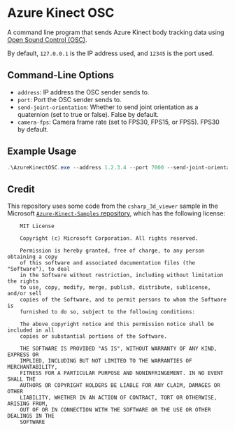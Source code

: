 # Azure Kinect OSC
A command line program that sends Azure Kinect body tracking data using [Open Sound Control (OSC)](https://ccrma.stanford.edu/groups/osc/index.html).

By default, `127.0.0.1` is the IP address used, and `12345` is the port used.

## Command-Line Options
- `address`: IP address the OSC sender sends to.
- `port`: Port the OSC sender sends to.
- `send-joint-orientation`: Whether to send joint orientation as a quaternion (set to true or false). False by default.
- `camera-fps`: Camera frame rate (set to FPS30, FPS15, or FPS5). FPS30 by default.

## Example Usage
```powershell
.\AzureKinectOSC.exe --address 1.2.3.4 --port 7000 --send-joint-orientation false --camera-fps FPS30
```

## Credit
This repository uses some code from the `csharp_3d_viewer` sample in the Microsoft [`Azure-Kinect-Samples` repository](https://github.com/microsoft/Azure-Kinect-Samples/tree/master/body-tracking-samples/csharp_3d_viewer), which has the following license:

```
    MIT License

    Copyright (c) Microsoft Corporation. All rights reserved.

    Permission is hereby granted, free of charge, to any person obtaining a copy
    of this software and associated documentation files (the "Software"), to deal
    in the Software without restriction, including without limitation the rights
    to use, copy, modify, merge, publish, distribute, sublicense, and/or sell
    copies of the Software, and to permit persons to whom the Software is
    furnished to do so, subject to the following conditions:

    The above copyright notice and this permission notice shall be included in all
    copies or substantial portions of the Software.

    THE SOFTWARE IS PROVIDED "AS IS", WITHOUT WARRANTY OF ANY KIND, EXPRESS OR
    IMPLIED, INCLUDING BUT NOT LIMITED TO THE WARRANTIES OF MERCHANTABILITY,
    FITNESS FOR A PARTICULAR PURPOSE AND NONINFRINGEMENT. IN NO EVENT SHALL THE
    AUTHORS OR COPYRIGHT HOLDERS BE LIABLE FOR ANY CLAIM, DAMAGES OR OTHER
    LIABILITY, WHETHER IN AN ACTION OF CONTRACT, TORT OR OTHERWISE, ARISING FROM,
    OUT OF OR IN CONNECTION WITH THE SOFTWARE OR THE USE OR OTHER DEALINGS IN THE
    SOFTWARE
```